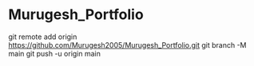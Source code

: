 # Murugesh_Portfolio
git remote add origin https://github.com/Murugesh2005/Murugesh_Portfolio.git
git branch -M main
git push -u origin main

